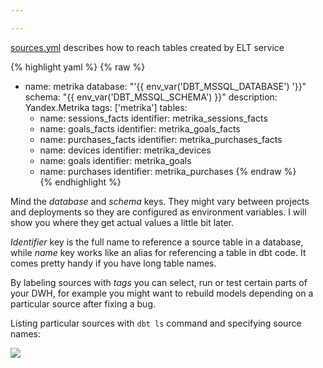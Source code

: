 ```yaml
---

---
```

[sources.yml](https://github.com/kzzzr/mybi-dbt-core/blob/master/models/sources/sources.yml) describes how to reach tables created by ELT service

{% highlight yaml %}
{% raw %}

* name: metrika
  database: "'{{ env_var('DBT_MSSQL_DATABASE') '}}"
  schema: "{{ env_var('DBT_MSSQL_SCHEMA') }}"
  description: Yandex.Metrika
  tags: \['metrika'\]
  tables:
  * name: sessions_facts
    identifier: metrika_sessions_facts
  * name: goals_facts
    identifier: metrika_goals_facts
  * name: purchases_facts
    identifier: metrika_purchases_facts
  * name: devices
    identifier: metrika_devices
  * name: goals
    identifier: metrika_goals
  * name: purchases
    identifier: metrika_purchases
    {% endraw %}  
    {% endhighlight %}

Mind the _database_ and _schema_ keys. They might vary between projects and deployments so they are configured as environment variables. I will show you where they get actual values a little bit later.

_Identifier_ key is the full name to reference a source table in a database, while _name_ key works like an alias for referencing a table in dbt code. It comes pretty handy if you have long table names.

By labeling sources with _tags_ you can select, run or test certain parts of your DWH, for example you might want to rebuild models depending on a particular source after fixing a bug.

  
Listing particular sources with `dbt ls` command and specifying source names:

![](https://habrastorage.org/webt/ft/wg/zq/ftwgzq9mcxfshm0vjdibiw44ciq.gif)